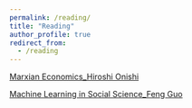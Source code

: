 ```yaml
---
permalink: /reading/
title: "Reading"
author_profile: true
redirect_from: 
  - /reading
---
```


[Marxian Economics_Hiroshi Onishi]()

[Machine Learning in Social Science_Feng Guo]()
